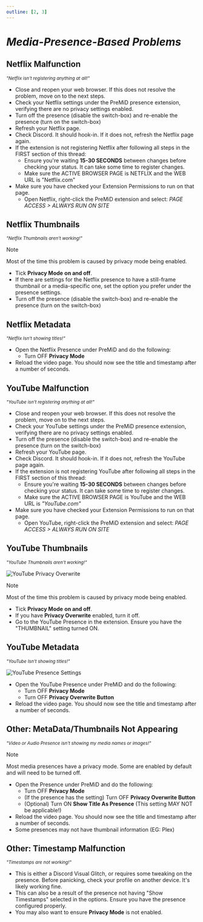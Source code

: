 ```yaml
---
outline: [2, 3]
---
```


# _Media-Presence-Based Problems_

## Netflix Malfunction

<sub>_"Netflix isn't registering anything at all!"_</sub>

- Close and reopen your web browser. If this does not resolve the problem, move on to the next steps.
- Check your Netflix settings under the PreMiD presence extension, verifying there are no privacy settings enabled.
- Turn off the presence (disable the switch-box) and re-enable the presence (turn on the switch-box)
- Refresh your Netflix page.
- Check Discord. It should hook-in. If it does not, refresh the Netflix page again.
- If the extension is not registering Netflix after following all steps in the FIRST section of this thread:
  - Ensure you're waiting **15-30 SECONDS** between changes before checking your status. It can take some time to register changes.
  - Make sure the ACTIVE BROWSER PAGE is NETFLIX and the WEB URL is "Netflix.com"
- Make sure you have checked your Extension Permissions to run on that page.
  - Open Netflix, right-click the PreMiD extension and select: _PAGE ACCESS > ALWAYS RUN ON SITE_

## Netflix Thumbnails

<sub>_"Netflix Thumbnails aren't working!"_</sub>

> [!NOTE]
>Most of the time this problem is caused by privacy mode being enabled.

- Tick **Privacy Mode** **on and off**.
- If there are settings for the Netflix presence to have a still-frame thumbnail or a media-specific one, set the option you prefer under the presence settings.
- Turn off the presence (disable the switch-box) and re-enable the presence (turn on the switch-box)

## Netflix Metadata

<sub>_"Netflix Isn't showing titles!"_</sub>

- Open the Netflix Presence under PreMiD and do the following:
  - Turn OFF **Privacy Mode**
- Reload the video page. You should now see the title and timestamp after a number of seconds.

## YouTube Malfunction

<sub>_"YouTube isn't registering anything at all!"_</sub>

- Close and reopen your web browser. If this does not resolve the problem, move on to the next steps.
- Check your YouTube settings under the PreMiD presence extension, verifying there are no privacy settings enabled.
- Turn off the presence (disable the switch-box) and re-enable the presence (turn on the switch-box)
- Refresh your YouTube page.
- Check Discord. It should hook-in. If it does not, refresh the YouTube page again.
- If the extension is not registering YouTube after following all steps in the FIRST section of this thread:
  - Ensure you're waiting **15-30 SECONDS** between changes before checking your status. It can take some time to register changes.
  - Make sure the ACTIVE BROWSER PAGE is YouTube and the WEB URL is _"YouTube.com"_
- Make sure you have checked your Extension Permissions to run on that page.
  - Open YouTube, right-click the PreMiD extension and select: _PAGE ACCESS > ALWAYS RUN ON SITE_

## YouTube Thumbnails

<sub>_"YouTube Thumbnails aren't working!"_</sub>

![YouTube Privacy Overwrite](/guide-images/gu-p4-privorte.png)

> [!NOTE]
>Most of the time this problem is caused by privacy mode being enabled.

- Tick **Privacy Mode** **on and off**.
- If you have **Privacy Overwrite** enabled, turn it off.
- Go to the YouTube Presence in the extension. Ensure you have the "THUMBNAIL" setting turned ON.

## YouTube Metadata

<sub>_"YouTube Isn't showing titles!"_</sub>

![YouTube Presence Settings](/guide-images/gu-p1-ytsetting.png)

- Open the YouTube Presence under PreMiD and do the following:
  - Turn OFF **Privacy Mode**
  - Turn OFF **Privacy Overwrite Button**
- Reload the video page. You should now see the title and timestamp after a number of seconds.

## Other: MetaData/Thumbnails Not Appearing

<sub>_"Video or Audio Presence isn't showing my media names or images!"_</sub>

> [!NOTE]
>Most media presences have a privacy mode. Some are enabled by default and will need to be turned off.

- Open the Presence under PreMiD and do the following:
  - Turn OFF **Privacy Mode**
  - (If the presence has the setting) Turn OFF **Privacy Overwrite Button**
  - (Optional) Turn ON **Show Title As Presence** (This setting MAY NOT be applicable!)
- Reload the video page. You should now see the title and timestamp after a number of seconds.
- Some presences may not have thumbnail information (EG: Plex) 

## Other: Timestamp Malfunction

<sub>_"Timestamps are not working!"_</sub>

- This is either a Discord Visual Glitch, or requires some tweaking on the presence. Before panicking, check your profile on another device. It's likely working fine.
- This can also be a result of the presence not having "Show Timestamps" selected in the options. Ensure you have the presence configured properly.
- You may also want to ensure **Privacy Mode** is not enabled.

